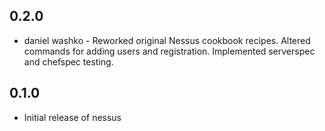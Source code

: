 0.2.0 
-----
- daniel washko - Reworked original Nessus cookbook recipes. Altered commands for adding users and registration. Implemented serverspec and chefspec testing. 

0.1.0
-----

- Initial release of nessus
